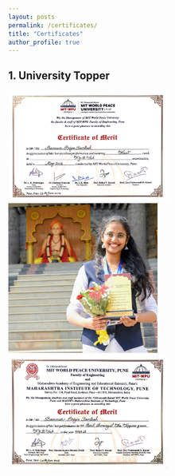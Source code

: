 ```yaml
---
layout: posts
permalink: /certificates/
title: "Certificates"
author_profile: true
---
```


## 1. University Topper
<img src="https://github.com/Priya-SB/Priya-SB.github.io/blob/master/certificates/FYTopper.jpg" width="320" class="inline"/><img src="https://github.com/Priya-SB/Priya-SB.github.io/blob/master/certificates/awardpic.jpg" width="300" class="inline"/><img src="https://github.com/Priya-SB/Priya-SB.github.io/blob/master/certificates/FYtopper2.jpg" width="320" class="inline"/>
